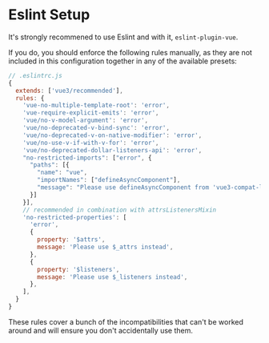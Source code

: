 # Eslint Setup

It's strongly recommened to use Eslint and with it, `eslint-plugin-vue`.

If you do, you should enforce the following rules manually, as they are not included in this configuration together in any of the available presets:

```js
// .eslintrc.js
{
  extends: ['vue3/recommended'],
  rules: {
    'vue-no-multiple-template-root': 'error',
    'vue-require-explicit-emits': 'error',
    'vue/no-v-model-argument': 'error',
    'vue/no-deprecated-v-bind-sync': 'error',
    'vue/no-deprecated-v-on-native-modifier': 'error',
    'vue/no-use-v-if-with-v-for': 'error',
    'vue/no-deprecated-dollar-listeners-api': 'error',
    "no-restricted-imports": ["error", {
      "paths": [{
        "name": "vue",
        "importNames": ["defineAsyncComponent"],
        "message": "Please use defineAsyncComponent from 'vue3-compat-lib' instead."
      }]
    }],
    // recommended in combination with attrsListenersMixin
    'no-restricted-properties': [
      'error',
      {
        property: '$attrs',
        message: 'Please use $_attrs instead',
      },
      {
        property: '$listeners',
        message: 'Please use $_listeners instead',
      },
    ],
  }
}
```

These rules cover a bunch of the incompatibilities that can't be worked around and will ensure you don't accidentally use them.

